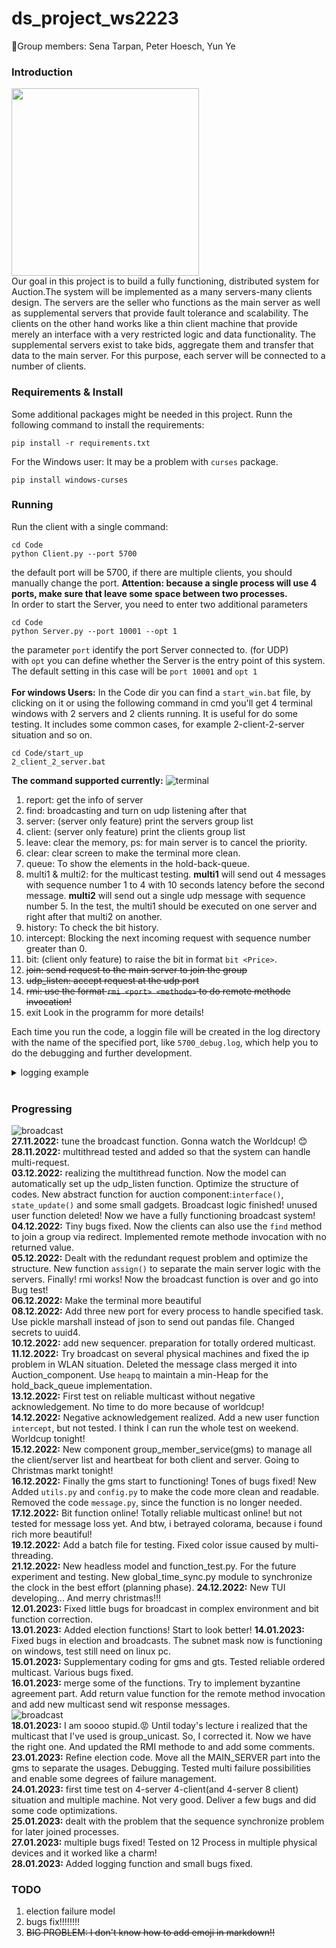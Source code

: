# ds_project_ws2223
👋Group members: Sena Tarpan, Peter Hoesch, Yun Ye <br>

### Introduction
<img src="img/mems.jpg" width="300" height="300"><br>
Our goal in this project is to build a fully functioning, distributed system for Auction.The system will be implemented as a many servers-many clients design. The servers are the seller who functions as the main server as well as supplemental servers that provide fault tolerance and scalability. The clients on the other hand works like a thin client machine that provide merely an interface with a very restricted logic and data functionality. The supplemental servers exist to take bids, aggregate them and transfer that data to the main server. For this purpose, each server will be connected to a number of clients. 
### Requirements & Install<br>
Some additional packages might be needed in this project. Runn the following command to install the requirements:<br>
```
pip install -r requirements.txt
```

For the Windows user: It may be a problem with `curses` package.
```
pip install windows-curses
```
### Running<br>
Run the client with a single command:
```
cd Code
python Client.py --port 5700
```
the default port will be 5700, if there are multiple clients, you should manually change the port. <b>Attention: because a single process will use 4 ports, make sure that leave some space between two processes.</b><br>
In order to start the Server, you need to enter two additional parameters
```
cd Code
python Server.py --port 10001 --opt 1
```
the parameter `port` identify the port Server connected to. (for UDP) <br>
with `opt` you can define whether the Server is the entry point of this system. The default setting in this case will be `port 10001` and `opt 1` <br><br>
<b>For windows Users:</b> In the Code dir you can find a `start_win.bat` file, by clicking on it or using the following command in cmd you'll get 4 terminal windows with 2 servers and 2 clients running. It is useful for do some testing. It includes some common cases, for example 2-client-2-server situation and so on.
```
cd Code/start_up
2_client_2_server.bat
```
<b>The command supported currently:</b>
![terminal](img/broadcast.png) <br>
1. report: get the info of server
2. find: broadcasting and turn on udp listening after that
3. server: (server only feature) print the servers group list
4. client: (server only feature) print the clients group list
5. leave: clear the memory, ps: for main server is to cancel the priority.
6. clear: clear screen to make the terminal more clean.
7. queue: To show the elements in the hold-back-queue.
8. multi1 & multi2: for the multicast testing. <b>multi1</b> will send out 4 messages with sequence number 1 to 4 with 10 seconds latency before the second message. <b>multi2</b> will send out a single udp message with sequence number 5. In the test, the multi1 should be executed on one server and right after that multi2 on another.
9. history: To check the bit history.
10. intercept: Blocking the next incoming request with sequence number greater than 0.
11. bit: (client only feature) to raise the bit in format `bit <Price>`.
12. ~~join: send request to the main server to join the group~~
13. ~~udp_listen: accept request at the udp port~~
14. ~~rmi: use the format `rmi <port> <methode>` to do remote methode invocation!~~
15. exit
Look in the programm for more details!<br>

Each time you run the code, a loggin file will be created in the log directory with the name of the specified port, like `5700_debug.log`, which help you to do the debugging and further development.
<details>
  <summary>
    logging example
  </summary>
INFO:root:SERVER activate on
ID: 			e2e36f28-0c6a-491f-bfc1-e68c744d928b
Address: 		192.168.0.200:10000 
Broadcast: 		192.168.0.255:5972
Main Server: 		('192.168.0.200', 10000)
Is_Main: 		True
Number of Clients: 	0
Sequence number: 	1
INFO:root:{'ID': 'af5bc12a-cca3-4856-a050-1f8480382548', 'METHOD': 'DISCOVERY', 'SEQUENCE': 0, 'CONTENT': {'TYPE': 'CLIENT', 'UDP_ADDRESS': ('192.168.0.200', 5710)}, 'SENDER_ADDRESS': ('192.168.0.200', 62287)}
INFO:root:{'ID': '230d743c-4f73-418e-82f9-04bb3d751a84', 'METHOD': 'DISCOVERY', 'SEQUENCE': 0, 'CONTENT': {'TYPE': 'CLIENT', 'UDP_ADDRESS': ('192.168.0.200', 5700)}, 'SENDER_ADDRESS': ('192.168.0.200', 62288)}
INFO:root:{'ID': '875f3820-7d5d-4432-819d-5f813f8e3e5e', 'METHOD': 'DISCOVERY', 'SEQUENCE': 0, 'CONTENT': {'TYPE': 'SERVER', 'UDP_ADDRESS': ('192.168.0.200', 10010)}, 'SENDER_ADDRESS': ('192.168.0.200', 62289)}
DEBUG:root:User input: report
DEBUG:root:User input: start
INFO:root:{'ID': 'e2e36f28-0c6a-491f-bfc1-e68c744d928b', 'METHOD': 'RMI', 'SEQUENCE': 0, 'CONTENT': {'METHODE': 'self.start_auction()'}, 'SENDER_ADDRESS': ('192.168.0.200', 62363)}
INFO:root:{'ID': '230d743c-4f73-418e-82f9-04bb3d751a84', 'METHOD': 'BIT', 'SEQUENCE': 0, 'CONTENT': {'UDP_ADDRESS': ('192.168.0.200', 5700), 'PRICE': '10'}, 'SENDER_ADDRESS': ('192.168.0.200', 62382)}
INFO:root:{'ID': 'e2e36f28-0c6a-491f-bfc1-e68c744d928b', 'METHOD': 'RMI', 'SEQUENCE': 1, 'CONTENT': {'METHODE': 'self.highest_bid=10;self.winner="230d743c-4f73-418e-82f9-04bb3d751a84";self.bid_history.append(("230d743c-4f73-418e-82f9-04bb3d751a84", 10));self.pass_on(\'self.highest_bid=10;self.winner="230d743c-4f73-418e-82f9-04bb3d751a84";self.bid_history.append(("230d743c-4f73-418e-82f9-04bb3d751a84", 10));\', 1);self.result = True;'}, 'SENDER_ADDRESS': ('192.168.0.200', 62388)}
INFO:root:{'ID': 'af5bc12a-cca3-4856-a050-1f8480382548', 'METHOD': 'BIT', 'SEQUENCE': 0, 'CONTENT': {'UDP_ADDRESS': ('192.168.0.200', 5710), 'PRICE': '20'}, 'SENDER_ADDRESS': ('192.168.0.200', 62404)}
INFO:root:{'ID': 'e2e36f28-0c6a-491f-bfc1-e68c744d928b', 'METHOD': 'RMI', 'SEQUENCE': 2, 'CONTENT': {'METHODE': 'self.highest_bid=20;self.winner="af5bc12a-cca3-4856-a050-1f8480382548";self.bid_history.append(("af5bc12a-cca3-4856-a050-1f8480382548", 20));self.pass_on(\'self.highest_bid=20;self.winner="af5bc12a-cca3-4856-a050-1f8480382548";self.bid_history.append(("af5bc12a-cca3-4856-a050-1f8480382548", 20));\', 2);self.result = True;'}, 'SENDER_ADDRESS': ('192.168.0.200', 62408)}
DEBUG:root:User input: end
INFO:root:{'ID': 'e2e36f28-0c6a-491f-bfc1-e68c744d928b', 'METHOD': 'RMI', 'SEQUENCE': 0, 'CONTENT': {'METHODE': 'self.end_auction()'}, 'SENDER_ADDRESS': ('192.168.0.200', 62429)}
DEBUG:root:$$$$$$$$$$$$$$$$$$$$$$$$$$$$$$$$$$$$$$$$
Auction ended successfully!
Winner is af5bc12a-cca3-4856-a050-1f8480382548 with the price 20!
$$$$$$$$$$$$$$$$$$$$$$$$$$$$$$$$$$$$$$$$
DEBUG:root:[('230d743c-4f73-418e-82f9-04bb3d751a84', 10), ('af5bc12a-cca3-4856-a050-1f8480382548', 20)]
</details><br>

### Progressing<br>
![broadcast](img/election.png) <br>
<b>27.11.2022:</b> tune the broadcast function. Gonna watch the Worldcup! 😊<br>
<b>28.11.2022:</b> multithread tested and added so that the system can handle multi-request.<br>
<b>03.12.2022:</b> realizing the multithread function. Now the model can automatically set up the udp_listen function. Optimize the structure of codes. New abstract function for auction component:`interface()`, `state_update()`
and some small gadgets. Broadcast logic finished! unused user function deleted! Now we have a fully functioning broadcast system!<br>
<b>04.12.2022:</b> Tiny bugs fixed. Now the clients can also use the `find` method to join a group via redirect. Implemented remote methode invocation with no returned value.<br>
<b>05.12.2022:</b> Dealt with the redundant request problem and optimize the structure. New function `assign()` to separate the main server logic with the servers. Finally! rmi works! Now the broadcast function is over and go into Bug test!<br>
<b>06.12.2022:</b> Make the terminal more beautiful<br>
<b>08.12.2022:</b> Add three new port for every process to handle specified task. Use pickle marshall instead of json to send out pandas file. Changed secrets to uuid4.<br>
<b>10.12.2022:</b> add new sequencer. preparation for totally ordered multicast.<br>
<b>11.12.2022:</b> Try broadcast on several physical machines and fixed the ip problem in WLAN situation. Deleted the message class merged it into Auction_component. Use `heapq` to maintain a min-Heap for the hold_back_queue implementation.<br> 
<b>13.12.2022:</b> First test on reliable multicast without negative acknowledgement. No time to do more because of worldcup!<br>
<b>14.12.2022:</b> Negative acknowledgement realized. Add a new user function `intercept`, but not tested. I think I can run the whole test on weekend. Worldcup tonight! <br>
<b>15.12.2022:</b> New component group_member_service(gms) to manage all the client/server list and heartbeat for both client and server. Going to Christmas markt tonight!<br>
<b>16.12.2022:</b> Finally the gms start to functioning! Tones of bugs fixed! New Added `utils.py` and `config.py` to make the code more clean and readable. Removed the code `message.py`, since the function is no longer needed.<br>
<b>17.12.2022:</b> Bit function online! Totally reliable multicast online! but not tested for message loss yet. And btw, i betrayed colorama, because i found rich more beautiful!<br>
<b>19.12.2022:</b> Add a batch file for testing. Fixed color issue caused by multi-threading.<br>
<b>21.12.2022:</b> New headless model and function_test.py. For the future experiment and testing. New global_time_sync.py module to synchronize the clock in the best effort (planning phase).
<b>24.12.2022:</b> New TUI developing... And merry christmas!!!<br>
<b>12.01.2023:</b> Fixed little bugs for broadcast in complex environment and bit function correction.<br>
<b>13.01.2023:</b> Added election functions! Start to look better!
<b>14.01.2023:</b> Fixed bugs in election and broadcasts. The subnet mask now is functioning on windows, test still need on linux pc.<br>
<b>15.01.2023:</b> Supplementary coding for gms and gts. Tested reliable ordered  multicast. Various bugs fixed.<br>
<b>16.01.2023:</b> merge some of the functions. Try to implement byzantine agreement part. Add return value function for the remote method invocation and add new multicast send wit response messages.<br>
![broadcast](img/failure_in_middle_bid.png) <br>
<b>18.01.2023:</b> I am soooo stupid.😡 Until today's lecture i realized that the multicast that I've used is group_unicast. So, I corrected it. Now we have the right one. And updated the RMI methode to and add some comments.<br>
<b>23.01.2023:</b> Refine election code. Move all the MAIN_SERVER part into the gms to separate the usages. Debugging. Tested multi failure possibilities and enable some degrees of failure management.<br>
<b>24.01.2023:</b> first time test on 4-server 4-client(and 4-server 8 client) situation and multiple machine. Not very good. Deliver a few bugs and did some code optimizations.<br> 
<b>25.01.2023:</b> dealt with the problem that the sequence synchronize problem for later joined processes.<br> 
<b>27.01.2023:</b> multiple bugs fixed! Tested on 12 Process in multiple physical devices and it worked like a charm! <br> 
<b>28.01.2023:</b> Added logging function and small bugs fixed.<br>
### TODO<br>
1. election failure model
2. bugs fix!!!!!!!!
3. ~~BIG PROBLEM: I don't know how to add emoji in markdown!!~~